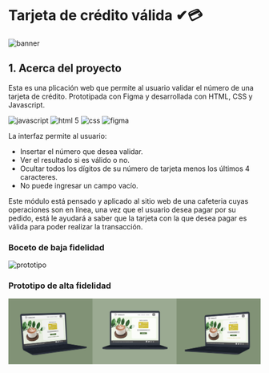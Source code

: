 # Tarjeta de crédito válida ✔💳
<img alt="banner" src="https://i.postimg.cc/RFsvPdSt/CREDIT-CARD-VALIDATION01.png" >


## 1. Acerca del proyecto

Esta es una plicación web que permite al usuario validar el número de una tarjeta de crédito. Prototipada con Figma y desarrollada con HTML, CSS y Javascript.

<div>
   <img alt="javascript" src="https://upload.wikimedia.org/wikipedia/commons/thumb/9/99/Unofficial_JavaScript_logo_2.svg/1200px-Unofficial_JavaScript_logo_2.svg.png" width="80" height="80">
  <img alt="html 5" src="https://cdn-icons-png.flaticon.com/512/1216/1216733.png" width="80" height="80">
   <img alt="css" src="https://w7.pngwing.com/pngs/241/797/png-transparent-cascading-style-sheets-css3-javascript-logo-world-wide-web-blue-angle-text-thumbnail.png" width="80" height="80">
    <img alt="figma" src="https://upload.wikimedia.org/wikipedia/commons/thumb/3/33/Figma-logo.svg/600px-Figma-logo.svg.png" width="60" height="80">
 </div>

La interfaz permite al usuario:

* Insertar el número que desea validar.
* Ver el resultado si es válido o no.
* Ocultar todos los dígitos de su número de tarjeta menos los últimos 4 caracteres.
* No puede ingresar un campo vacío.

Este módulo está pensado y aplicado al sitio web de una cafeteria cuyas operaciones son en línea, una vez que el usuario desea pagar 
por su pedido, está le ayudará a saber que la tarjeta con la que desea pagar es válida para poder realizar la transacción.


### Boceto de baja fidelidad
<img alt="prototipo" src="https://i.postimg.cc/PxCZDJ3w/photo1657478310.jpg" width="600" height="450">

### Prototipo de alta fidelidad
 <img alt="prototipo" src="https://github.com/abrilquinterog/CDMX012-card-validation/blob/main/src/assets/HiFiProt.png?raw=true">





